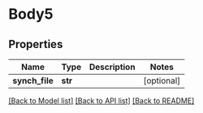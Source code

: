 # Body5

## Properties
Name | Type | Description | Notes
------------ | ------------- | ------------- | -------------
**synch_file** | **str** |  | [optional] 

[[Back to Model list]](../README.md#documentation-for-models) [[Back to API list]](../README.md#documentation-for-api-endpoints) [[Back to README]](../README.md)

